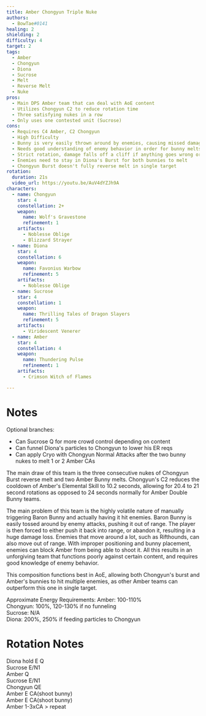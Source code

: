 ```yaml
---
title: Amber Chongyun Triple Nuke
authors:
  - BowTae#0141
healing: 2
shielding: 2
difficulty: 4
target: 2
tags:
  - Amber
  - Chongyun
  - Diona
  - Sucrose
  - Melt
  - Reverse Melt
  - Nuke
pros:
  - Main DPS Amber team that can deal with AoE content
  - Utilizes Chongyun C2 to reduce rotation time
  - Three satisfying nukes in a row
  - Only uses one contested unit (Sucrose)
cons: 
  - Requires C4 Amber, C2 Chongyun
  - High Difficulty
  - Bunny is very easily thrown around by enemies, causing missed damage and energy
  - Needs good understanding of enemy behavior in order for bunny melts to hit
  - Strict rotation, damage falls off a cliff if anything goes wrong or misses
  - Enemies need to stay in Diona's Burst for both bunnies to melt
  - Chongyun Burst doesn't fully reverse melt in single target
rotation:
  duration: 21s
  video_url: https://youtu.be/AuV4dYZJh9A
characters:
  - name: Chongyun
    star: 4
    constellation: 2+
    weapon:
      name: Wolf's Gravestone
      refinement: 1
    artifacts:
      - Noblesse Oblige
      - Blizzard Strayer
  - name: Diona
    star: 4
    constellation: 6
    weapon:
      name: Favonius Warbow
      refinement: 5
    artifacts:
      - Noblesse Oblige
  - name: Sucrose
    star: 4
    constellation: 1
    weapon:
      name: Thrilling Tales of Dragon Slayers
      refinement: 5
    artifacts:
      - Viridescent Venerer
  - name: Amber
    star: 4
    constellation: 4
    weapon:
      name: Thundering Pulse
      refinement: 1
    artifacts:
      - Crimson Witch of Flames

---
```


# **Notes**
Optional branches:  
- Can Sucrose Q for more crowd control depending on content  
- Can funnel Diona's particles to Chongyun to lower his ER reqs  
- Can apply Cryo with Chongyun Normal Attacks after the two bunny nukes to melt 1 or 2 Amber CAs  
  
The main draw of this team is the three consecutive nukes of Chongyun Burst reverse melt and two Amber Bunny melts. Chongyun's C2 reduces the cooldown of Amber's Elemental Skill to 10.2 seconds, allowing for 20.4 to 21 second rotations as opposed to 24 seconds normally for Amber Double Bunny teams.  
  
The main problem of this team is the highly volatile nature of manually triggering Baron Bunny and actually having it hit enemies. Baron Bunny is easily tossed around by enemy attacks, pushing it out of range. The player is then forced to either push it back into range, or abandon it, resulting in a huge damage loss. Enemies that move around a lot, such as Rifthounds, can also move out of range. With improper positioning and bunny placement, enemies can block Amber from being able to shoot it. All this results in an unforgiving team that functions poorly against certain content, and requires good knowledge of enemy behavior.  
  
This composition functions best in AoE, allowing both Chongyun's burst and Amber's bunnies to hit multiple enemies, as other Amber teams can outperform this one in single target. 
  
Approximate Energy Requirements:
Amber: 100-110%  
Chongyun: 100%, 120-130% if no funneling  
Sucrose: N/A  
Diona: 200%, 250% if feeding particles to Chongyun  

# **Rotation Notes**  
Diona hold E Q  
Sucrose E/N1  
Amber Q  
Sucrose E/N1  
Chongyun QE  
Amber E CA(shoot bunny)  
Amber E CA(shoot bunny)  
Amber 1-3xCA > repeat  